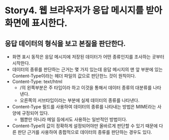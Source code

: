 # Story4. 웹 브라우저가 응답 메시지를 받아 화면에 표시한다.
## 응답 데이터의 형식을 보고 본질을 판단한다.

- 화면 표시 동작은 응답 메시지에 저장된 데이터가 어떤 종류인지를 조사하는 곳부터 시작한다.
- 데이터의 종류를 판단하는 근거는 몇 가지 있는데 응답 메시지의 맨 앞 부분에 있는 Content-Type이라는 헤더 파일의 값으로 판단한느 것이 원칙이다.
- Content-Type: text/html
    - /의 왼쪽부분은 주 타입이라 하고 이것을 통해서 데이터 종류의 대분류를 나타낸다.
    - 오른쪽의 서브타입이라는 부분에 실제 데이터의 종류를 나타낸다.
- Content-Type 필드를 사용하여 데이터의 종류를 나타내는 방법은 MIME라는 사양에 규정되어 있다.
    - 웹뿐만 아니라 메일 등에서도 사용하는 일반적인 방법이다.
- Content-Type의 값이 정확하게 설정되어야만 올바르게 판단할 수 있기 때문에 다른 판단 근거를 사용하여 종합적으로 데이터의 종류를 판단하는 경우도 있다.
